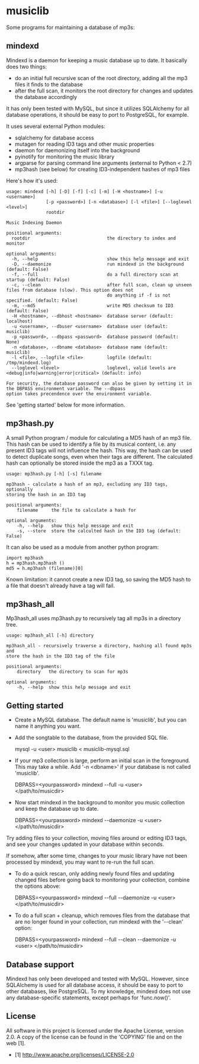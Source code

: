 musiclib
========

Some programs for maintaining a database of mp3s:

mindexd
-------

Mindexd is a daemon for keeping a music database up to date. It basically
does two things:

- do an initial full recursive scan of the root directory, adding all the mp3 files it
  finds to the database
- after the full scan, it monitors the root directory for changes and updates
  the database accordingly

It has only been tested with MySQL, but since it utilizes SQLAlchemy for all
database operations, it should be easy to port to PostgreSQL, for example.

It uses several external Python modules:
- sqlalchemy for database access
- mutagen    for reading ID3 tags and other music properties
- daemon     for daemonizing itself into the background
- pyinotify  for monitoring the music library
- argparse   for parsing command line arguments (external to Python < 2.7)
- mp3hash    (see below) for creating ID3-independent hashes of mp3 files

Here's how it's used:

	usage: mindexd [-h] [-D] [-f] [-c] [-m] [-H <hostname>] [-u <username>]
	               [-p <password>] [-n <database>] [-l <file>] [--loglevel <level>]
	               rootdir
	
	Music Indexing Daemon
	
	positional arguments:
	  rootdir                             the directory to index and monitor
	
	optional arguments:
	  -h, --help                          show this help message and exit
	  -D, --daemonize                     run mindexd in the background (default: False)
	  -f, --full                          do a full directory scan at startup (default: False)
	  -c, --clean                         after full scan, clean up unseen files from database (slow). This option does not
	                                      do anything if -f is not specified. (default: False)
	  -m, --md5                           write MD5 checksum to ID3 (default: False)
	  -H <hostname>, --dbhost <hostname>  database server (default: localhost)
	  -u <username>, --dbuser <username>  database user (default: musiclib)
	  -p <password>, --dbpass <password>  database password (default: None)
	  -n <database>, --dbname <database>  database name (default: musiclib)
	  -l <file>, --logfile <file>         logfile (default: /tmp/mindexd.log)
	  --loglevel <level>                  loglevel, valid levels are <debug|info|warning|error|critical> (default: info)
	
	For security, the database password can also be given by setting it in the DBPASS environment variable. The --dbpass
	option takes precendence over the environment variable.

See 'getting started' below for more information.

mp3hash.py
----------

A small Python program / module for calculating a MD5 hash of an mp3 file.
This hash can be used to identify a file by its musical content, i.e. any
present ID3 tags will not influence the hash. This way, the hash can be
used to detect duplicate songs, even when their tags are different.
The calculated hash can optionally be stored inside the mp3 as a TXXX tag.

	usage: mp3hash.py [-h] [-s] filename

	mp3hash - calculate a hash of an mp3, excluding any ID3 tags, optionally
	storing the hash in an ID3 tag

	positional arguments:
		filename     the file to calculate a hash for

	optional arguments:
		-h, --help   show this help message and exit
		-s, --store  store the calculted hash in the ID3 tag (default: False)

It can also be used as a module from another python program:

	import mp3hash
	h = mp3hash.mp3hash ()
	md5 = h.mp3hash (filename)[0]

Known limitation: it cannot create a new ID3 tag, so saving the MD5 hash
to a file that doesn't already have a tag will fail.

mp3hash_all
-----------

Mp3hash_all uses mp3hash.py to recursively tag all mp3s in a directory tree.

	usage: mp3hash_all [-h] directory

	mp3hash_all - recursively traverse a directory, hashing all found mp3s and
	store the hash in the ID3 tag of the file

	positional arguments:
		directory   the directory to scan for mp3s

	optional arguments:
		-h, --help  show this help message and exit

Getting started
---------------

* Create a MySQL database. The default name is 'musiclib', but you can name it
  anything you want.
* Add the songtable to the database, from the provided SQL file.

	mysql -u &lt;user&gt; musiclib &lt; musiclib-mysql.sql

* If your mp3 collection is large, perform an initial scan in the foreground.
  This may take a while. Add '-n &lt;dbname&gt;' if your database is not called
  'musiclib'.

	DBPASS=&lt;yourpassword&gt; mindexd --full -u &lt;user&gt; &lt;/path/to/musicdir&gt;

* Now start mindexd in the background to monitor you music collection and keep
  the database up to date.

	DBPASS=&lt;yourpassword&gt; mindexd --daemonize -u &lt;user&gt; &lt;/path/to/musicdir&gt;

Try adding files to your collection, moving files around or editing ID3 tags,
and see your changes updated in your database within seconds.

If somehow, after some time, changes to your music library have not been processed
by mindexd, you may want to re-run the full scan.

* To do a quick rescan, only adding newly found files and updating changed
  files before going back to monitoring your collection, combine the options
  above:

	DBPASS=&lt;yourpassword&gt; mindexd --full --daemonize -u &lt;user&gt; &lt;/path/to/musicdir&gt;

* To do a full scan + cleanup, which removes files from the database that are
  no longer found in your collection, run mindexd with the '--clean' option:

	DBPASS=&lt;yourpassword&gt; mindexd --full --clean --daemonize -u &lt;user&gt; &lt;/path/to/musicdir&gt;


Database support
----------------

Mindexd has only been developed and tested with MySQL. However, since
SQLAlchemy is used for all database access, it should be easy to port to other
databases, like PostgreSQL. To my knowledge, mindexd does not use any
database-specific statements, except perhaps for 'func.now()'.

License
-------

All software in this project is licensed under the Apache License, version 2.0.
A copy of the license can be found in the 'COPYING' file and on the web [1].

* [1] <http://www.apache.org/licenses/LICENSE-2.0>

